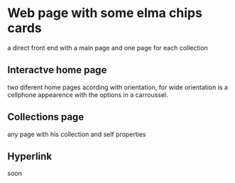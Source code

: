 # Web page with some elma chips cards
a direct front end with a main page and one page for each collection

## Interactve home page
two diferent home pages acording with orientation, for wide orientation is a cellphone appearence with the options in a carroussel.

## Collections page
any page with his collection and self properties

## Hyperlink
soon
